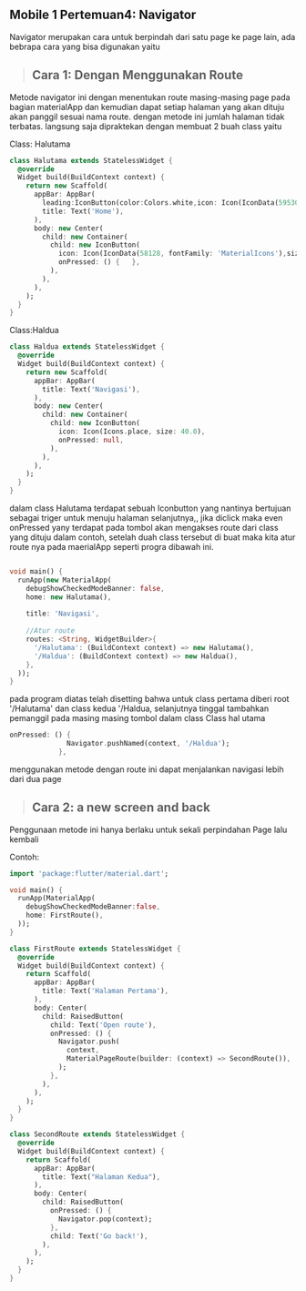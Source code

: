 ## Mobile 1 Pertemuan4: Navigator
Navigator merupakan cara untuk berpindah dari satu page ke page lain, ada bebrapa cara yang bisa digunakan yaitu

>## Cara 1: Dengan Menggunakan Route
Metode navigator ini dengan menentukan route masing-masing page pada bagian materialApp dan kemudian dapat setiap halaman yang akan dituju akan panggil sesuai nama route.
dengan metode ini  jumlah halaman tidak terbatas.
langsung saja dipraktekan dengan membuat 2 buah class yaitu

Class: Halutama
```dart
class Halutama extends StatelessWidget {
  @override
  Widget build(BuildContext context) {
    return new Scaffold(
      appBar: AppBar(
        leading:IconButton(color:Colors.white,icon: Icon(IconData(59530, fontFamily: 'MaterialIcons')),onPressed:null,),
        title: Text('Home'),
      ),
      body: new Center(
        child: new Container(
          child: new IconButton(
            icon: Icon(IconData(58128, fontFamily: 'MaterialIcons'),size:30.00,color:Colors.orangeAccent),
            onPressed: () {   },
          ),
        ),
      ),
    );
  }
}

```


Class:Haldua
```dart
class Haldua extends StatelessWidget {
  @override
  Widget build(BuildContext context) {
    return new Scaffold(
      appBar: AppBar(
        title: Text('Navigasi'),
      ),
      body: new Center(
        child: new Container(
          child: new IconButton(
            icon: Icon(Icons.place, size: 40.0),
            onPressed: null,
          ),
        ),
      ),
    );
  }
}
```

dalam class Halutama terdapat sebuah Iconbutton yang nantinya bertujuan sebagai triger untuk menuju halaman selanjutnya,, jika diclick maka even onPressed yany terdapat pada tombol akan mengakses route dari class yang dituju dalam contoh, setelah duah class tersebut di buat maka kita atur route nya pada maerialApp seperti progra dibawah ini.

```dart

void main() {
  runApp(new MaterialApp(
    debugShowCheckedModeBanner: false,
    home: new Halutama(),
    
    title: 'Navigasi',
    
    //Atur route
    routes: <String, WidgetBuilder>{
      '/Halutama': (BuildContext context) => new Halutama(),
      '/Haldua': (BuildContext context) => new Haldua(),
    },
  ));
}
```
pada program diatas telah disetting bahwa untuk class pertama diberi root '/Halutama' dan class kedua '/Haldua, selanjutnya tinggal tambahkan pemanggil pada masing masing tombol dalam class
Class hal utama
```dart
onPressed: () {
              Navigator.pushNamed(context, '/Haldua');
            },

```
menggunakan metode dengan route ini dapat menjalankan navigasi lebih dari dua page

>## Cara 2: a new screen and back
Penggunaan metode ini hanya berlaku untuk sekali perpindahan Page lalu kembali

Contoh:
```dart
import 'package:flutter/material.dart';

void main() {
  runApp(MaterialApp(
    debugShowCheckedModeBanner:false,
    home: FirstRoute(),
  ));
}

class FirstRoute extends StatelessWidget {
  @override
  Widget build(BuildContext context) {
    return Scaffold(
      appBar: AppBar(
        title: Text('Halaman Pertama'),
      ),
      body: Center(
        child: RaisedButton(
          child: Text('Open route'),
          onPressed: () {
            Navigator.push(
              context,
              MaterialPageRoute(builder: (context) => SecondRoute()),
            );
          },
        ),
      ),
    );
  }
}

class SecondRoute extends StatelessWidget {
  @override
  Widget build(BuildContext context) {
    return Scaffold(
      appBar: AppBar(
        title: Text("Halaman Kedua"),
      ),
      body: Center(
        child: RaisedButton(
          onPressed: () {
            Navigator.pop(context);
          },
          child: Text('Go back!'),
        ),
      ),
    );
  }
}
```
